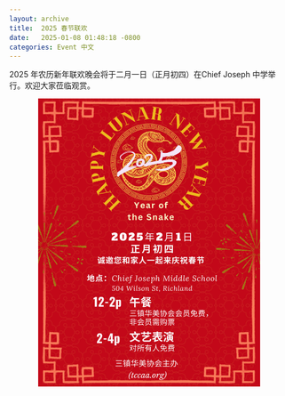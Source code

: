 ```yaml
---
layout: archive
title:  2025 春节联欢
date:   2025-01-08 01:48:18 -0800
categories: Event 中文
---
```

2025 年农历新年联欢晚会将于二月一日（正月初四）在Chief Joseph 中学举行。欢迎大家莅临观赏。

<img src="/assets/images/events/2025_SF_zh.JPG" alt="Centered Image" style="display: block; margin: 0 auto;" width="400">